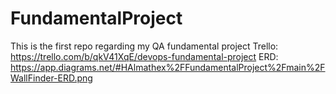 # FundamentalProject
This is the first repo regarding my QA fundamental project
Trello: https://trello.com/b/qkV41XqE/devops-fundamental-project
ERD: https://app.diagrams.net/#HAlmathex%2FFundamentalProject%2Fmain%2FWallFinder-ERD.png
